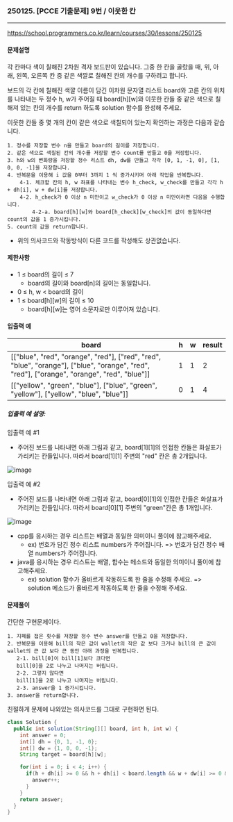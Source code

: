 ### 250125. [PCCE 기출문제] 9번 / 이웃한 칸

---

https://school.programmers.co.kr/learn/courses/30/lessons/250125

#### 문제설명

각 칸마다 색이 칠해진 2차원 격자 보드판이 있습니다. 그중 한 칸을 골랐을 때, 위, 아래, 왼쪽, 오른쪽 칸 중 같은 색깔로 칠해진 칸의 개수를 구하려고 합니다.

보드의 각 칸에 칠해진 색깔 이름이 담긴 이차원 문자열 리스트 board와 고른 칸의 위치를 나타내는 두 정수 h, w가 주어질 때 board[h][w]와 이웃한 칸들 중 같은
색으로 칠해져 있는 칸의 개수를 return 하도록 solution 함수를 완성해 주세요.

이웃한 칸들 중 몇 개의 칸이 같은 색으로 색칠되어 있는지 확인하는 과정은 다음과 같습니다.

```
1. 정수를 저장할 변수 n을 만들고 board의 길이를 저장합니다.
2. 같은 색으로 색칠된 칸의 개수를 저장할 변수 count를 만들고 0을 저장합니다.
3. h와 w의 변화량을 저장할 정수 리스트 dh, dw를 만들고 각각 [0, 1, -1, 0], [1, 0, 0, -1]을 저장합니다.
4. 반복문을 이용해 i 값을 0부터 3까지 1 씩 증가시키며 아래 작업을 반복합니다.
    4-1. 체크할 칸의 h, w 좌표를 나타내는 변수 h_check, w_check를 만들고 각각 h + dh[i], w + dw[i]를 저장합니다.
    4-2. h_check가 0 이상 n 미만이고 w_check가 0 이상 n 미만이라면 다음을 수행합니다.
        4-2-a. board[h][w]와 board[h_check][w_check]의 값이 동일하다면 count의 값을 1 증가시킵니다.
5. count의 값을 return합니다.
```

- 위의 의사코드와 작동방식이 다른 코드를 작성해도 상관없습니다.

#### 제한사항

- 1 ≤ board의 길이 ≤ 7
    - board의 길이와 board[n]의 길이는 동일합니다.
- 0 ≤ h, w < board의 길이
- 1 ≤ board[h][w]의 길이 ≤ 10
    - board[h][w]는 영어 소문자로만 이루어져 있습니다.

#### 입출력 예

| board                                                                                                                                       | h | w | result |
|---------------------------------------------------------------------------------------------------------------------------------------------|---|---|--------|
| [["blue", "red", "orange", "red"], ["red", "red", "blue", "orange"], ["blue", "orange", "red", "red"], ["orange", "orange", "red", "blue"]] | 1 | 1 | 2      |
| [["yellow", "green", "blue"], ["blue", "green", "yellow"], ["yellow", "blue", "blue"]]                                                      | 0 | 1 | 4      |

##### 입출력 예 설명:

입출력 예 #1

- 주어진 보드를 나타내면 아래 그림과 같고, board[1][1]의 인접한 칸들은 화살표가 가리키는 칸들입니다. 따라서 board[1][1] 주변의 "red" 칸은 총 2개입니다.

![image](https://grepp-programmers.s3.ap-northeast-2.amazonaws.com/files/production/cb8c0433-a307-4184-b224-6185c87dfc07/9-1.jpg)


입출력 예 #2

- 주어진 보드를 나타내면 아래 그림과 같고, board[0][1]의 인접한 칸들은 화살표가 가리키는 칸들입니다. 따라서 board[0][1] 주변의 "green"칸은 총 1개입니다.

![image](https://grepp-programmers.s3.ap-northeast-2.amazonaws.com/files/production/a9fdec91-df64-4240-82b3-c63d9555e689/9-2.jpg)

- cpp를 응시하는 경우 리스트는 배열과 동일한 의미이니 풀이에 참고해주세요.
  - ex) 번호가 담긴 정수 리스트 numbers가 주어집니다. => 번호가 담긴 정수 배열 numbers가 주어집니다.
- java를 응시하는 경우 리스트는 배열, 함수는 메소드와 동일한 의미이니 풀이에 참고해주세요.
  - ex) solution 함수가 올바르게 작동하도록 한 줄을 수정해 주세요. => solution 메소드가 올바르게 작동하도록 한 줄을 수정해 주세요.

#### 문제풀이

간단한 구현문제이다.

```
1. 지폐를 접은 횟수를 저장할 정수 변수 answer를 만들고 0을 저장합니다.
2. 반복문을 이용해 bill의 작은 값이 wallet의 작은 값 보다 크거나 bill의 큰 값이 wallet의 큰 값 보다 큰 동안 아래 과정을 반복합니다.
   2-1. bill[0]이 bill[1]보다 크다면
   bill[0]을 2로 나누고 나머지는 버립니다.
   2-2. 그렇지 않다면
   bill[1]을 2로 나누고 나머지는 버립니다.
   2-3. answer을 1 증가시킵니다.
3. answer을 return합니다.
```

친절하게 문제에 나와있는 의사코드를 그대로 구현하면 된다.

```java
class Solution {
  public int solution(String[][] board, int h, int w) {
    int answer = 0;
    int[] dh = {0, 1, -1, 0};
    int[] dw = {1, 0, 0, -1};
    String target = board[h][w];

    for(int i = 0; i < 4; i++) {
      if(h + dh[i] >= 0 && h + dh[i] < board.length && w + dw[i] >= 0 && w + dw[i] < board[0].length && target.equals(board[h + dh[i]][w + dw[i]])) {
        answer++;
      }
    }
    return answer;
  }
}
```
